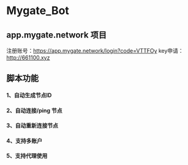 # Mygate_Bot
## app.mygate.network 项目

注册账号：https://app.mygate.network/login?code=VTTFOy
key申请：http://661100.xyz

## 脚本功能

#### 1、自动生成节点ID

#### 2、自动连接/ping 节点

#### 3、自动重新连接节点

#### 4、支持多账户

#### 5、支持代理使用

